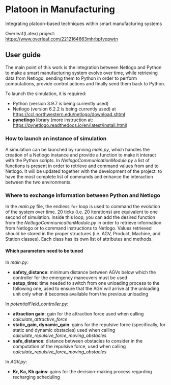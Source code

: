 # Platoon in Manufacturing

Integrating platoon-based techniques within smart manufacturing systems


Overleaf(Latex) project: https://www.overleaf.com/2212164663mhrbpfvqpwtn


## User guide
The main point of this work is the integration between Netlogo and Python to make a smart manufacturing system evolve over time, while retrieving data from Netlogo, sending them to Python in order to perform computations, provide control actions and finally send them back to Python.

To launch the simulation, it is required:
- Python (version 3.9.7 is being currently used)
- Netlogo (version 6.2.2 is being currently used) at https://ccl.northwestern.edu/netlogo/download.shtml
-  **pynetlogo** library (more instruction at: https://pynetlogo.readthedocs.io/en/latest/install.html)

### How to launch an instance of simulation
A simulation can be launched by running _main.py_, which handles the creation of a Netlogo instance and provide a function to make it interact with the Python scripts.
In _NetlogoCommunicationModule.py_ a list of functions is present in order to retrieve and command values from and to Netlogo. It will be updated together with the development of the project, to have the most complete list of commands and enhance the interaction between the two environments.


### Where to exchange information between Python and Netlogo
In the _main.py_ file, the endless ```for``` loop is used to command the evolution of the system over time. 20 ticks (i.e. 20 iterations) are equivalent to one second of simulation. Inside this loop, you can add the desired function from the _NetlogoCommunicationModule.py_ in order to retrieve information from Netlogo or to command instructions to Netlogo. Values retrieved should be stored in the proper structures (i.e. AGV, Product, Machine, and Station classes). Each class has its own list of attributes and methods.

#### Which parameters need to be tuned
In _main.py_:
- **safety_distance**: minimum distance between AGVs below which the controller for the emergency maneuvers must be used
- **setup_time**: time needed to switch from one unloading process to the following one, used to ensure that the AGV will arrive at the unloading unit only when it becomes available from the previous unloading

In _potentialField_controller.py_:
- **attraction gain**: gain for the attraction force used when calling _calculate_attractive_force_
- **static_gain, dynamic_gain**: gains for the repulsive force (specifically, for static and dynamic obstacles) used when calling _calculate_repulsive_force_moving_obstacles_
- **safe_distance**: distance between obstacles to consider in the computation of the repulsive force, used when calling _calculate_repulsive_force_moving_obstacles_

In _AGV.py_:
- **Kr, Ka, Kb gains**: gains for the decision-making process regarding recharging scheduling
